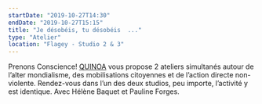 ```yaml
---
startDate: "2019-10-27T14:30"
endDate: "2019-10-27T15:15"
title: "Je désobéis, tu désobéis  ..."
type: "Atelier"
location: "Flagey - Studio 2 & 3"
---
```

Prenons Conscience! [QUINOA](www.quinoa.be) vous propose 2 ateliers simultanés autour de l’alter mondialisme, des mobilisations citoyennes et de l’action directe non-violente. Rendez-vous dans l’un des deux studios, peu importe, l’activité y est identique. Avec Hélène Baquet et Pauline Forges.
